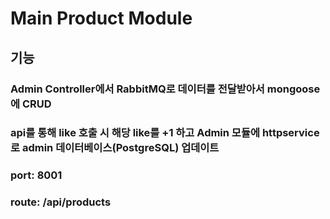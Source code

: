 # Main Product Module

## 기능

### Admin Controller에서 RabbitMQ로 데이터를 전달받아서 mongoose에 CRUD

### api를 통해 like 호출 시 해당 like를 +1 하고 Admin 모듈에 httpservice로 admin 데이터베이스(PostgreSQL) 업데이트

### port: 8001

### route: /api/products